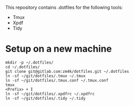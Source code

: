 This repository contains .dotfiles for the following tools:

- Tmux
- Xpdf
- Tidy

# Setup on a new machine

```shell
mkdir -p ~/.dotfiles/
cd ~/.dotfiles/
git clone git@gitlab.com:zm4k/dotfiles.git ~/.dotfiles
ln -sf ~/git/dotfiles/.tmux ~/.tmux
ln -sf ~/git/dotfiles/.tmux.conf ~/.tmux.conf
tmux
<Prefix> + I
ln -sf ~/git/dotfiles/.xpdfrc ~/.xpdfrc
ln -sf ~/git/dotfiles/.tidy ~/.tidy
```
